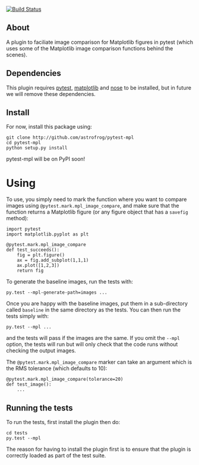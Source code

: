 [![Build Status](https://travis-ci.org/astrofrog/pytest-mpl.svg?branch=master)](https://travis-ci.org/astrofrog/pytest-mpl) 

About
-----

A plugin to faciliate image comparison for Matplotlib figures in pytest (which
uses some of the Matplotlib image comparison functions behind the scenes).

Dependencies
------------

This plugin requires [pytest](http://pytest.org), [matplotlib](http://www.matplotlib.org) and
[nose](http://nose.readthedocs.org/) to be installed, but in future we will
remove these dependencies.

Install
-------

For now, install this package using:

    git clone http://github.com/astrofrog/pytest-mpl
    cd pytest-mpl
    python setup.py install
    
pytest-mpl will be on PyPI soon!    

Using
=====

To use, you simply need to mark the function where you want to compare images
using ``@pytest.mark.mpl_image_compare``, and make sure that the function
returns a Matplotlib figure (or any figure object that has a ``savefig``
method):


    import pytest
    import matplotlib.pyplot as plt

    @pytest.mark.mpl_image_compare
    def test_succeeds():
        fig = plt.figure()
        ax = fig.add_subplot(1,1,1)
        ax.plot([1,2,3])
        return fig
        
To generate the baseline images, run the tests with:

    py.test --mpl-generate-path=images ...
    
Once you are happy with the baseline images, put them in a sub-directory called
``baseline`` in the same directory as the tests. You can then run the tests
simply with:

    py.test --mpl ...
    
and the tests will pass if the images are the same. If you omit the ``--mpl``
option, the tests will run but will only check that the code runs without
checking the output images.

The ``@pytest.mark.mpl_image_compare`` marker can take an argument which is the
RMS tolerance (which defaults to 10):

    @pytest.mark.mpl_image_compare(tolerance=20)
    def test_image():
        ...
        
Running the tests
-----------------

To run the tests, first install the plugin then do:

    cd tests
    py.test --mpl

The reason for having to install the plugin first is to ensure that the plugin
is correctly loaded as part of the test suite.

